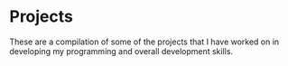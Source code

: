 # Projects
These are a compilation of some of the projects that I have worked on in developing my programming and overall development skills.
